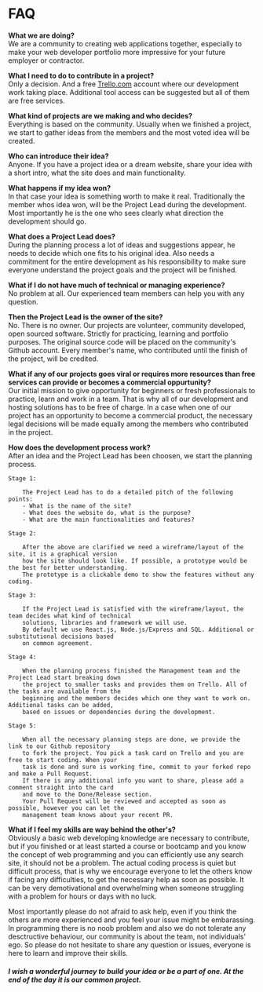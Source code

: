 # FAQ



**What we are doing?**\
We are a community to creating web applications together, especially to make your web developer portfolio 
more impressive for your future employer or contractor.

**What I need to do to contribute in a project?**\
Only a decision. And a free [Trello.com](https://trello.com/) account where our development work taking place. 
Additional tool access can be suggested but all of them are free services.

**What kind of projects are we making and who decides?**\
Everything is based on the community. Usually when we finished a project, we start to gather ideas from the members 
and the most voted idea will be created.

**Who can introduce their idea?**\
Anyone. If you have a project idea or a dream website, share your idea with a short intro, what the site does and main functionality.

**What happens if my idea won?**\
In that case your idea is something worth to make it real. Traditionally the member whos idea won, will be the Project Lead 
during the development. Most importantly he is the one who sees clearly what direction the development should go.

**What does a Project Lead does?**\
During the planning process a lot of ideas and suggestions appear, he needs to decide which one fits to his original idea. 
Also needs a commitment for the entire development as his responsibility to make sure everyone understand the project goals 
and the project will be finished.

**What if I do not have much of technical or managing experience?**\
No problem at all. Our experienced team members can help you with any question.

**Then the Project Lead is the owner of the site?**\
No. There is no owner. Our projects are volunteer, community developed, open sourced software. Strictly for practicing, 
learning and portfolio purposes. The original source code will be placed on the community's Github account. Every member's name, 
who contributed until the finish of the project, will be credited.

**What if any of our projects goes viral or requires more resources than free services can provide 
or becomes a commercial oppurtunity?**\
Our initial mission to give opportunity for beginners or fresh professionals to practice, learn and work in a team. 
That is why all of our development and hosting solutions has to be free of charge. In a case when one of our project 
has an opportunity to become a commercial product, the necessary legal decisions will be made equally among the members 
who contributed in the project.

**How does the development process work?**\
After an idea and the Project Lead has been choosen, we start the planning process.

	Stage 1:

		The Project Lead has to do a detailed pitch of the following points:
		- What is the name of the site?
		- What does the website do, what is the purpose?
		- What are the main functionalities and features?

	Stage 2:

		After the above are clarified we need a wireframe/layout of the site, it is a graphical version 
		how the site should look like. If possible, a prototype would be the best for better understanding. 
		The prototype is a clickable demo to show the features without any coding.

	Stage 3:

		If the Project Lead is satisfied with the wireframe/layout, the team decides what kind of technical 
		solutions, libraries and framework we will use.
		By default we use React.js, Node.js/Express and SQL. Additional or substitutional decisions based 
		on common agreement.

	Stage 4:

		When the planning process finished the Management team and the Project Lead start breaking down 
		the project to smaller tasks and provides them on Trello. All of the tasks are available from the 
		beginning and the members decides which one they want to work on. Additional tasks can be added, 
		based on issues or dependencies during the development.

	Stage 5:

		When all the necessary planning steps are done, we provide the link to our Github repository 
		to fork the project. You pick a task card on Trello and you are free to start coding. When your 
		task is done and sure is working fine, commit to your forked repo and make a Pull Request. 
		If there is any additional info you want to share, please add a comment straight into the card 
		and move to the Done/Release section. 
		Your Pull Request will be reviewed and accepted as soon as possible, however you can let the 
		management team knows about your recent PR.


**What if I feel my skills are way behind the other's?**\
Obviously a basic web developing knowledge are necessary to contribute, but if you finished or at least started a 
course or bootcamp and you know the concept of web programming and you can efficiently use any search site, it should not be a problem.
The actual coding process is quiet but difficult process, that is why we encourage everyone to let the others know if facing 
any difficulties, to get the necessary help as soon as possible. It can be very demotivational and overwhelming when someone 
struggling with a problem for hours or days with no luck. 


Most importantly please do not afraid to ask help, even if you think the others are more experienced and you feel your issue 
might be embarassing. In programming there is no noob problem and also we do not tolerate any desctructive behaviour, 
our community is about the team, not individuals' ego. So please do not hesitate to share any question or issues, everyone is here 
to learn and improve their skills. 

##### I wish a wonderful journey to build your idea or be a part of one. At the end of the day it is our common project.
